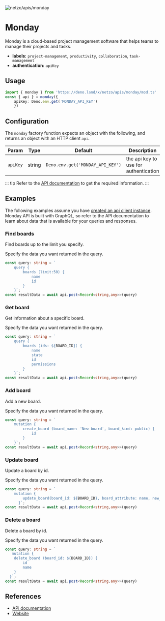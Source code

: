 <img src="https://raw.githubusercontent.com/netzo/netzo/main/assets/apis/monday.svg" alt="netzo/apis/monday" class="mb-5 w-75px">

# Monday

Monday is a cloud-based project management software that helps teams to manage their projects and tasks.

- **labels:** `project-management`, `productivity`, `collaboration`, `task-management`
- **authentication:** `apiKey`

## Usage

```ts
import { monday } from 'https://deno.land/x/netzo/apis/monday/mod.ts'
const { api } = monday({ 
    apiKey: Deno.env.get('MONDAY_API_KEY') 
    })
```

## Configuration

The `monday` factory function expects an object with the following, and returns an object with an HTTP client `api`.

| Param                 | Type   | Default                                          | Description                                |
|-----------------------|--------|--------------------------------------------------|--------------------------------------------|
| `apiKey` | string | `Deno.env.get('MONDAY_API_KEY')` | the api key to use for authentication |


::: tip Refer to the [API documentation](https://developer.monday.com/api-reference/docs) to get the required information.
:::

## Examples

The following examples assume you have [created an api client instance](#usage). Monday API is built with GraphQL, so refer to the API documentation to learn about data that is available for your queries and responses.

### Find boards

Find boards up to the limit you specify.

Specify the data you want returned in the query.

```ts
const query: string = `
    query { 
        boards (limit:50) { 
            name 
            id 
        }
    }`;
const resultData = await api.post<Record<string,any>>(query)
```

### Get board

Get information about a specific board.

Specify the data you want returned in the query.

```ts
const query: string = `
    query { 
        boards (ids: ${BOARD_ID}) { 
            name 
            state 
            id 
            permissions 
        }
    }`;
const resultData = await api.post<Record<string,any>>(query)
```
### Add board

Add a new board. 

Specify the data you want returned in the query.

```ts
const query: string = `
    mutation {
        create_board (board_name: 'New board', board_kind: public) {
            id
        }
    }`;
const resultData = await api.post<Record<string,any>>(query)
```

### Update board

Update a board by id. 

Specify the data you want returned in the query.

```ts
const query: string = `
    mutation {
        update_board(board_id: ${BOARD_ID}, board_attribute: name, new_value: 'Updated board name') 
      }`;
const resultData = await api.post<Record<string,any>>(query)
```

### Delete a board

Delete a board by id. 

Specify the data you want returned in the query.

```ts
const query: string = `
   mutation {
	delete_board (board_id: ${BOARD_ID}) {
		id
        name
	}
  }`;
const resultData = await api.post<Record<string,any>>(query)
```

## References

- [API documentation](https://developer.monday.com/api-reference/docs) 
- [Website](https://monday.com/)
